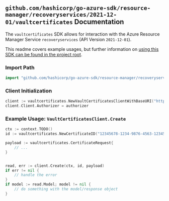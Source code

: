 
## `github.com/hashicorp/go-azure-sdk/resource-manager/recoveryservices/2021-12-01/vaultcertificates` Documentation

The `vaultcertificates` SDK allows for interaction with the Azure Resource Manager Service `recoveryservices` (API Version `2021-12-01`).

This readme covers example usages, but further information on [using this SDK can be found in the project root](https://github.com/hashicorp/go-azure-sdk/tree/main/docs).

### Import Path

```go
import "github.com/hashicorp/go-azure-sdk/resource-manager/recoveryservices/2021-12-01/vaultcertificates"
```


### Client Initialization

```go
client := vaultcertificates.NewVaultCertificatesClientWithBaseURI("https://management.azure.com")
client.Client.Authorizer = authorizer
```


### Example Usage: `VaultCertificatesClient.Create`

```go
ctx := context.TODO()
id := vaultcertificates.NewCertificateID("12345678-1234-9876-4563-123456789012", "example-resource-group", "vaultValue", "certificateValue")

payload := vaultcertificates.CertificateRequest{
	// ...
}


read, err := client.Create(ctx, id, payload)
if err != nil {
	// handle the error
}
if model := read.Model; model != nil {
	// do something with the model/response object
}
```
